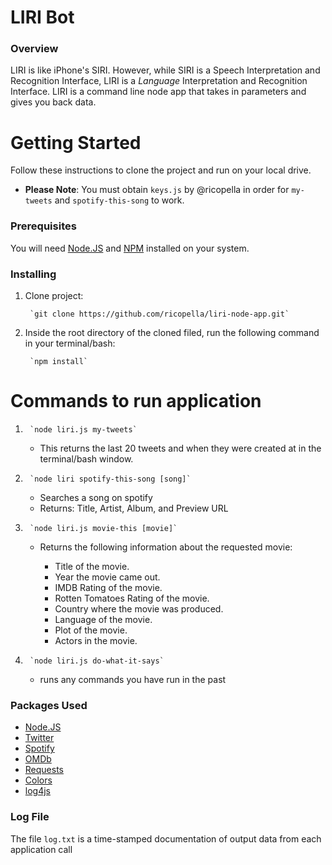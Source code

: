 # LIRI Bot

### Overview

LIRI is like iPhone's SIRI. However, while SIRI is a Speech Interpretation and Recognition Interface, LIRI is a _Language_ Interpretation and Recognition Interface. LIRI is a command line node app that takes in parameters and gives you back data.

# Getting Started

Follow these instructions to clone the project and run on your local drive.

* **Please Note**: You must obtain `keys.js` by @ricopella in order for `my-tweets` and `spotify-this-song` to work.

### Prerequisites

You will need [Node.JS](https://www.npmjs.com/) and [NPM](https://nodejs.org/en/) installed on your system.

### Installing

1. Clone project: 

        `git clone https://github.com/ricopella/liri-node-app.git`
2. Inside the root directory of the cloned filed, run the following command in your terminal/bash:

        `npm install`

# Commands to run application

1.      `node liri.js my-tweets`
    * This returns the last 20 tweets and when they were created at in the terminal/bash window.

2.      `node liri spotify-this-song [song]`
    * Searches a song on spotify
    * Returns: Title, Artist, Album, and Preview URL

3.      `node liri.js movie-this [movie]`
    * Returns the following information about the requested movie:

       * Title of the movie.
       * Year the movie came out.
       * IMDB Rating of the movie.
       * Rotten Tomatoes Rating of the movie.
       * Country where the movie was produced.
       * Language of the movie.
       * Plot of the movie.
       * Actors in the movie.

4.      `node liri.js do-what-it-says`
    * runs any commands you have run in the past

### Packages Used

* [Node.JS](https://www.npmjs.com/)
* [Twitter](https://www.npmjs.com/package/twitter)
* [Spotify](https://www.npmjs.com/package/spotify)
* [OMDb](https://www.npmjs.com/package/omdb)
* [Requests](https://www.npmjs.com/package/requests)
* [Colors](https://www.npmjs.com/package/colors)
* [log4js](https://github.com/nomiddlename/log4js-node)

### Log File

The file `log.txt` is a time-stamped documentation of output data from each application call
